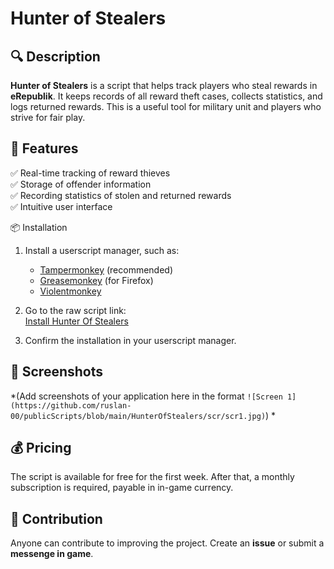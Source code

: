 # Hunter of Stealers

## 🔍 Description

**Hunter of Stealers** is a script that helps track players who steal rewards in **eRepublik**. It keeps records of all reward theft cases, collects statistics, and logs returned rewards. This is a useful tool for military unit  and players who strive for fair play.

## 🚀 Features

✅ Real-time tracking of reward thieves\
✅ Storage of offender information\
✅ Recording statistics of stolen and returned rewards\
✅ Intuitive user interface

📦 Installation

1. Install a userscript manager, such as:
   - [Tampermonkey](https://www.tampermonkey.net/) (recommended)
   - [Greasemonkey](https://www.greasespot.net/) (for Firefox)
   - [Violentmonkey](https://violentmonkey.github.io/)

2. Go to the raw script link:  
   [Install Hunter Of Stealers](https://github.com/ruslan-00/publicScripts/raw/refs/heads/main/HunterOfStealers/HunterOfStealers.user.js)  

3. Confirm the installation in your userscript manager.


## 📸 Screenshots

*(Add screenshots of your application here in the format `![Screen 1](https://github.com/ruslan-00/publicScripts/blob/main/HunterOfStealers/scr/scr1.jpg)`) *

## 💰 Pricing

The script is available for free for the first week. After that, a monthly subscription is required, payable in in-game currency.


## 🤝 Contribution

Anyone can contribute to improving the project. Create an **issue** or submit a **messenge in game**.
